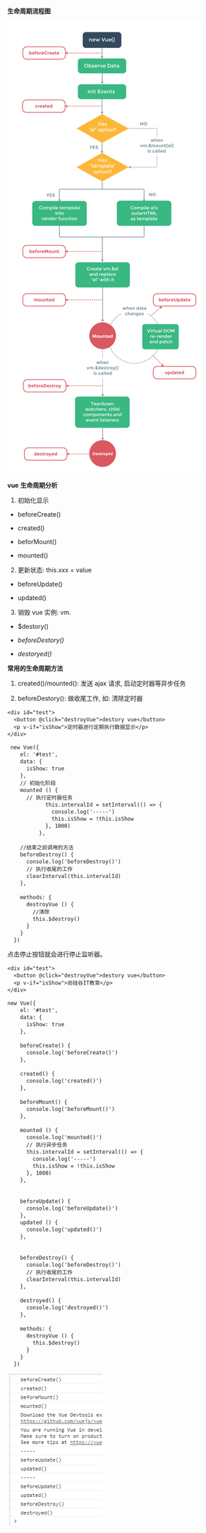 **生命周期流程图**

![](picc/lifecycle.png)





**vue** **生命周期分析**

1) 初始化显示 

- beforeCreate() 

- created() 

- beforMount()

- mounted() 

2) 更新状态: this.xxx = value 

- beforeUpdate()

- updated()

3) 销毁 vue 实例: vm.

- $destory() 

- *beforeDestory()* 

- *destoryed()* 



**常用的生命周期方法** 

1) created()/mounted(): 发送 ajax 请求, 启动定时器等异步任务 

2) beforeDestory(): 做收尾工作, 如: 清除定时器



```
<div id="test">
  <button @click="destroyVue">destory vue</button>
  <p v-if="isShow">定时器进行定期执行数据显示</p>
</div>
```

```
 new Vue({
    el: '#test',
    data: {
      isShow: true
    },
    // 初始化阶段
    mounted () {
      // 执行定时器任务
            this.intervalId = setInterval(() => {
              console.log('-----')
              this.isShow = !this.isShow
            }, 1000)
          },

    //结束之前调用的方法
    beforeDestroy() {
      console.log('beforeDestroy()')
      // 执行收尾的工作
      clearInterval(this.intervalId)
    },

    methods: {
      destroyVue () {
        //清除
        this.$destroy()
      }
    }
  })

```

点击停止按钮就会进行停止监听器。





```
<div id="test">
  <button @click="destroyVue">destory vue</button>
  <p v-if="isShow">尚硅谷IT教育</p>
</div>
```

```
new Vue({
    el: '#test',
    data: {
      isShow: true
    },

    beforeCreate() {
      console.log('beforeCreate()')
    },

    created() {
      console.log('created()')
    },

    beforeMount() {
      console.log('beforeMount()')
    },

    mounted () {
      console.log('mounted()')
      // 执行异步任务
      this.intervalId = setInterval(() => {
        console.log('-----')
        this.isShow = !this.isShow
      }, 1000)
    },


    beforeUpdate() {
      console.log('beforeUpdate()')
    },
    updated () {
      console.log('updated()')
    },


    beforeDestroy() {
      console.log('beforeDestroy()')
      // 执行收尾的工作
      clearInterval(this.intervalId)
    },

    destroyed() {
      console.log('destroyed()')
    },

    methods: {
      destroyVue () {
        this.$destroy()
      }
    }
  })
```

<img src="picc/生命周期test.jpg" style="zoom:100%;" />













